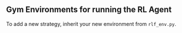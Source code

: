 ## Gym Environments for running the RL Agent

To add a new strategy, inherit your new environment from `rlf_env.py`.
